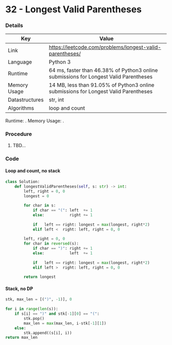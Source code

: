 # 32 - Longest Valid Parentheses

### Details

| Key | Value |
| --- | ----- |
| Link | https://leetcode.com/problems/longest-valid-parentheses/
| Language | Python 3
| Runtime | 64 ms, faster than 46.38% of Python3 online submissions for Longest Valid Parentheses
| Memory Usage | 14 MB, less than 91.05% of Python3 online submissions for Longest Valid Parentheses
| Datastructures | str, int
| Algorithms | loop and count

Runtime: .
Memory Usage: .

### Procedure

1. TBD...

### Code

#### Loop and count, no stack
```python
class Solution:
    def longestValidParentheses(self, s: str) -> int:
        left, right = 0, 0
        longest = 0
        
        for char in s:
            if char == "(": left  += 1
            else:           right += 1
                
            if   left == right: longest = max(longest, right*2)
            elif left <  right: left, right = 0, 0
            
        left, right = 0, 0
        for char in reversed(s):
            if char == ")": right += 1
            else:           left  += 1
            
            if   left == right: longest = max(longest, right*2)
            elif left >  right: left, right = 0, 0
        
        return longest
```

#### Stack, no DP
```python
stk, max_len = [(")", -1)], 0
        
for i in range(len(s)):
    if s[i] == ")" and stk[-1][0] == "(":
        stk.pop()
        max_len = max(max_len, i-stk[-1][1])
    else:
        stk.append((s[i], i))
return max_len
```
